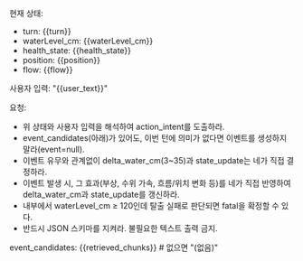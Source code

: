 현재 상태:
- turn: {{turn}}
- waterLevel_cm: {{waterLevel_cm}}
- health_state: {{health_state}}
- position: {{position}}
- flow: {{flow}}

사용자 입력:
"{{user_text}}"

요청:
- 위 상태와 사용자 입력을 해석하여 action_intent를 도출하라.
- event_candidates(아래)가 있어도, 이번 턴에 의미가 없다면 이벤트를 생성하지 말라(event=null).
- 이벤트 유무와 관계없이 delta_water_cm(3~35)과 state_update는 네가 직접 결정하라.
- 이벤트 발생 시, 그 효과(부상, 수위 가속, 흐름/위치 변화 등)를 네가 직접 반영하여 delta_water_cm과 state_update를 갱신하라.
- 내부에서 waterLevel_cm ≥ 120인데 탈출 실패로 판단되면 fatal을 확정할 수 있다.
- 반드시 JSON 스키마를 지켜라. 불필요한 텍스트 출력 금지.

event_candidates:
{{retrieved_chunks}}   # 없으면 "(없음)"
